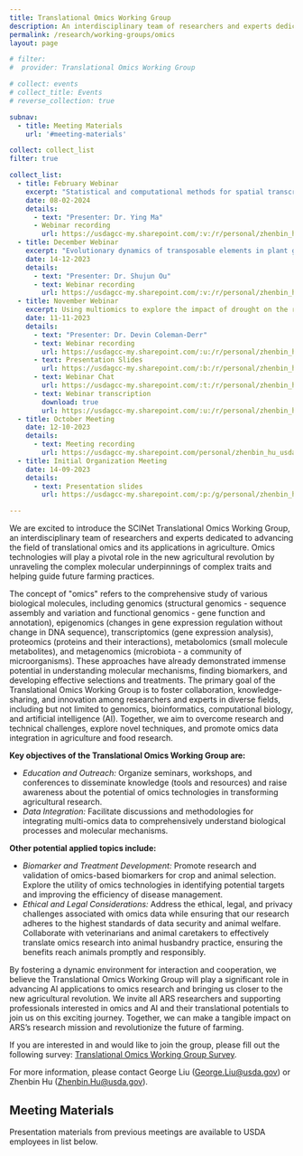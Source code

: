 ```yaml
---
title: Translational Omics Working Group
description: An interdisciplinary team of researchers and experts dedicated to advancing the field of translational omics and its applications in agriculture
permalink: /research/working-groups/omics
layout: page

# filter:
#  provider: Translational Omics Working Group

# collect: events
# collect_title: Events
# reverse_collection: true

subnav:
  - title: Meeting Materials
    url: '#meeting-materials'

collect: collect_list
filter: true

collect_list:
  - title: February Webinar
    excerpt: "Statistical and computational methods for spatial transcriptomics data analysis"
    date: 08-02-2024
    details:
      - text: "Presenter: Dr. Ying Ma"
      - Webinar recording
        url: https://usdagcc-my.sharepoint.com/:v:/r/personal/zhenbin_hu_usda_gov/Documents/Yingma_2.8.2024/GMT20240208-155809_Recording_1920x1080.mp4?csf=1&web=1
  - title: December Webinar
    excerpt: "Evolutionary dynamics of transposable elements in plant genomes"
    date: 14-12-2023
    details:
      - text: "Presenter: Dr. Shujun Ou"
      - text: Webinar recording
        url: https://usdagcc-my.sharepoint.com/:v:/r/personal/zhenbin_hu_usda_gov/Documents/Working_group12142023/GMT20231214-160001_Recording_1920x1200.mp4?csf=1&web=1
  - title: November Webinar
    excerpt: Using multiomics to explore the impact of drought on the root microbiome
    date: 11-11-2023
    details: 
      - text: "Presenter: Dr. Devin Coleman-Derr"
      - text: Webinar recording
        url: https://usdagcc-my.sharepoint.com/:u:/r/personal/zhenbin_hu_usda_gov/Documents/Devin_11.9.2023/GMT20231109-160005_Recording.m4a?csf=1&web=1
      - text: Presentation Slides
        url: https://usdagcc-my.sharepoint.com/:b:/r/personal/zhenbin_hu_usda_gov/Documents/Devin_11.9.2023/2023%20SCINet%20%20Seminar.pdf?csf=1&web=1&e=B5l3gF
      - text: Webinar Chat
        url: https://usdagcc-my.sharepoint.com/:t:/r/personal/zhenbin_hu_usda_gov/Documents/Devin_11.9.2023/GMT20231109-160005_Recording.txt?csf=1&web=1&e=RnA2ON
      - text: Webinar transcription
        download: true
        url: https://usdagcc-my.sharepoint.com/:u:/r/personal/zhenbin_hu_usda_gov/Documents/Devin_11.9.2023/GMT20231109-160005_Recording.transcript.vtt?csf=1&web=1&e=fVSYH0
  - title: October Meeting
    date: 12-10-2023
    details: 
      - text: Meeting recording
        url: https://usdagcc-my.sharepoint.com/personal/zhenbin_hu_usda_gov/_layouts/15/stream.aspx?id=%2Fpersonal%2Fzhenbin_hu_usda_gov%2FDocuments%2FGMT20231012-145931_Recording_1920x1200%2Emp4
  - title: Initial Organization Meeting
    date: 14-09-2023
    details: 
      - text: Presentation slides
        url: https://usdagcc-my.sharepoint.com/:p:/g/personal/zhenbin_hu_usda_gov/EY5hplNYaDZAkG4fapkIarAB21t6wlyBXm0djmC65_zLwQ

---
```


We are excited to introduce the SCINet Translational Omics Working Group, an interdisciplinary team of researchers and experts dedicated to advancing the field of translational omics and its applications in agriculture. Omics technologies will play a pivotal role in the new agricultural revolution by unraveling the complex molecular underpinnings of complex traits and helping guide future farming practices. 

The concept of "omics" refers to the comprehensive study of various biological molecules, including genomics (structural genomics - sequence assembly and variation and functional genomics - gene function and annotation), epigenomics (changes in gene expression regulation without change in DNA sequence), transcriptomics (gene expression analysis), proteomics (proteins and their interactions), metabolomics (small molecule metabolites), and metagenomics (microbiota - a community of microorganisms). These approaches have already demonstrated immense potential in understanding molecular mechanisms, finding biomarkers, and developing effective selections and treatments. The primary goal of the Translational Omics Working Group is to foster collaboration, knowledge-sharing, and innovation among researchers and experts in diverse fields, including but not limited to genomics, bioinformatics, computational biology, and artificial intelligence (AI). Together, we aim to overcome research and technical challenges, explore novel techniques, and promote omics data integration in agriculture and food research.


**Key objectives of the Translational Omics Working Group are:**
* *Education and Outreach:* Organize seminars, workshops, and conferences to disseminate knowledge (tools and resources) and raise awareness about the potential of omics technologies in transforming agricultural research.
* *Data Integration:* Facilitate discussions and methodologies for integrating multi-omics data to comprehensively understand biological processes and molecular mechanisms.

**Other potential applied topics include:**
* *Biomarker and Treatment Development:* Promote research and validation of omics-based biomarkers for crop and animal selection. Explore the utility of omics technologies in identifying potential targets and improving the efficiency of disease management.
* *Ethical and Legal Considerations:* Address the ethical, legal, and privacy challenges associated with omics data while ensuring that our research adheres to the highest standards of data security and animal welfare. Collaborate with veterinarians and animal caretakers to effectively translate omics research into animal husbandry practice, ensuring the benefits reach animals promptly and responsibly.

By fostering a dynamic environment for interaction and cooperation, we believe the Translational Omics Working Group will play a significant role in advancing AI applications to omics research and bringing us closer to the new agricultural revolution. We invite all ARS researchers and supporting professionals interested in omics and AI and their translational potentials to join us on this exciting journey. Together, we can make a tangible impact on ARS’s research mission and revolutionize the future of farming.

If you are interested in and would like to join the group, please fill out the following survey: [Translational Omics Working Group Survey](https://forms.office.com/g/a7VFhG0AJD).

For more information, please contact George Liu ([George.Liu@usda.gov](mailto:George.Liu@usda.gov)) or Zhenbin Hu ([Zhenbin.Hu@usda.gov](mailto:Zhenbin.Hu@usda.gov)).


## Meeting Materials

Presentation materials from previous meetings are available to USDA employees in list below.

